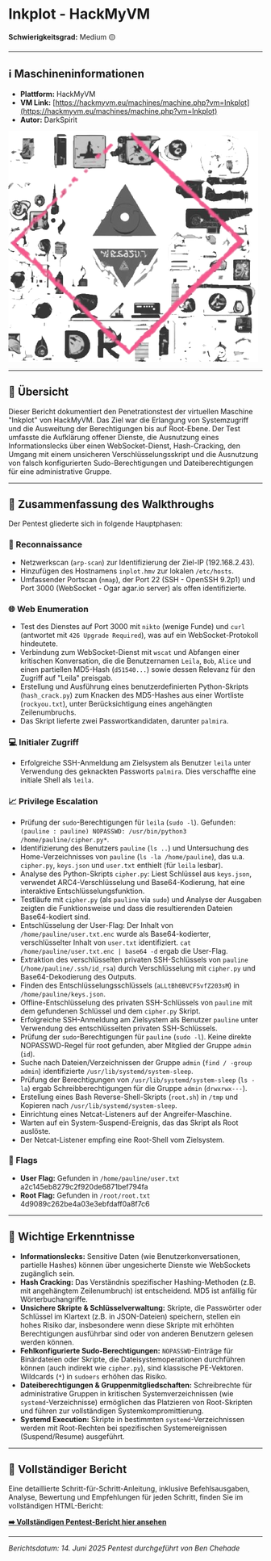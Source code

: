 # Inkplot - HackMyVM

**Schwierigkeitsgrad:** Medium 🟡

---

## ℹ️ Maschineninformationen

*   **Plattform:** HackMyVM
*   **VM Link:** [https://hackmyvm.eu/machines/machine.php?vm=Inkplot](https://hackmyvm.eu/machines/machine.php?vm=Inkplot)
*   **Autor:** DarkSpirit

![Inkplot Machine Icon](Inkplot.png)

---

## 🏁 Übersicht

Dieser Bericht dokumentiert den Penetrationstest der virtuellen Maschine "Inkplot" von HackMyVM. Das Ziel war die Erlangung von Systemzugriff und die Ausweitung der Berechtigungen bis auf Root-Ebene. Der Test umfasste die Aufklärung offener Dienste, die Ausnutzung eines Informationslecks über einen WebSocket-Dienst, Hash-Cracking, den Umgang mit einem unsicheren Verschlüsselungsskript und die Ausnutzung von falsch konfigurierten Sudo-Berechtigungen und Dateiberechtigungen für eine administrative Gruppe.

---

## 📖 Zusammenfassung des Walkthroughs

Der Pentest gliederte sich in folgende Hauptphasen:

### 🔎 Reconnaissance

*   Netzwerkscan (`arp-scan`) zur Identifizierung der Ziel-IP (192.168.2.43).
*   Hinzufügen des Hostnamens `inplot.hmv` zur lokalen `/etc/hosts`.
*   Umfassender Portscan (`nmap`), der Port 22 (SSH - OpenSSH 9.2p1) und Port 3000 (WebSocket - Ogar agar.io server) als offen identifizierte.

### 🌐 Web Enumeration

*   Test des Dienstes auf Port 3000 mit `nikto` (wenige Funde) und `curl` (antwortet mit `426 Upgrade Required`), was auf ein WebSocket-Protokoll hindeutete.
*   Verbindung zum WebSocket-Dienst mit `wscat` und Abfangen einer kritischen Konversation, die die Benutzernamen `Leila`, `Bob`, `Alice` und einen partiellen MD5-Hash (`d51540...`) sowie dessen Relevanz für den Zugriff auf "Leila" preisgab.
*   Erstellung und Ausführung eines benutzerdefinierten Python-Skripts (`hash_crack.py`) zum Knacken des MD5-Hashes aus einer Wortliste (`rockyou.txt`), unter Berücksichtigung eines angehängten Zeilenumbruchs.
*   Das Skript lieferte zwei Passwortkandidaten, darunter `palmira`.

### 💻 Initialer Zugriff

*   Erfolgreiche SSH-Anmeldung am Zielsystem als Benutzer `leila` unter Verwendung des geknackten Passworts `palmira`. Dies verschaffte eine initiale Shell als `leila`.

### 📈 Privilege Escalation

*   Prüfung der `sudo`-Berechtigungen für `leila` (`sudo -l`). Gefunden: `(pauline : pauline) NOPASSWD: /usr/bin/python3 /home/pauline/cipher.py*`.
*   Identifizierung des Benutzers `pauline` (`ls ..`) und Untersuchung des Home-Verzeichnisses von `pauline` (`ls -la /home/pauline`), das u.a. `cipher.py`, `keys.json` und `user.txt` enthielt (für `leila` lesbar).
*   Analyse des Python-Skripts `cipher.py`: Liest Schlüssel aus `keys.json`, verwendet ARC4-Verschlüsselung und Base64-Kodierung, hat eine interaktive Entschlüsselungsfunktion.
*   Testläufe mit `cipher.py` (als `pauline` via `sudo`) und Analyse der Ausgaben zeigten die Funktionsweise und dass die resultierenden Dateien Base64-kodiert sind.
*   Entschlüsselung der User-Flag: Der Inhalt von `/home/pauline/user.txt.enc` wurde als Base64-kodierter, verschlüsselter Inhalt von `user.txt` identifiziert. `cat /home/pauline/user.txt.enc | base64 -d` ergab die User-Flag.
*   Extraktion des verschlüsselten privaten SSH-Schlüssels von `pauline` (`/home/pauline/.ssh/id_rsa`) durch Verschlüsselung mit `cipher.py` und Base64-Dekodierung des Outputs.
*   Finden des Entschlüsselungsschlüssels (`aLLtBh0BVCFSvfZ203sM`) in `/home/pauline/keys.json`.
*   Offline-Entschlüsselung des privaten SSH-Schlüssels von `pauline` mit dem gefundenen Schlüssel und dem `cipher.py` Skript.
*   Erfolgreiche SSH-Anmeldung am Zielsystem als Benutzer `pauline` unter Verwendung des entschlüsselten privaten SSH-Schlüssels.
*   Prüfung der `sudo`-Berechtigungen für `pauline` (`sudo -l`). Keine direkte NOPASSWD-Regel für root gefunden, aber Mitglied der Gruppe `admin` (`id`).
*   Suche nach Dateien/Verzeichnissen der Gruppe `admin` (`find / -group admin`) identifizierte `/usr/lib/systemd/system-sleep`.
*   Prüfung der Berechtigungen von `/usr/lib/systemd/system-sleep` (`ls -la`) ergab Schreibberechtigungen für die Gruppe `admin` (`drwxrwx---`).
*   Erstellung eines Bash Reverse-Shell-Skripts (`root.sh`) in `/tmp` und Kopieren nach `/usr/lib/systemd/system-sleep`.
*   Einrichtung eines Netcat-Listeners auf der Angreifer-Maschine.
*   Warten auf ein System-Suspend-Ereignis, das das Skript als Root auslöste.
*   Der Netcat-Listener empfing eine Root-Shell vom Zielsystem.

### 🚩 Flags

*   **User Flag:** Gefunden in `/home/pauline/user.txt`
    ` `a2c145eb8279c2f920de6871bef794fa` `
*   **Root Flag:** Gefunden in `/root/root.txt`
    ` `4d9089c262be4a03e3ebfdaff0a8f7c6` `

---

## 🧠 Wichtige Erkenntnisse

*   **Informationslecks:** Sensitive Daten (wie Benutzerkonversationen, partielle Hashes) können über ungesicherte Dienste wie WebSockets zugänglich sein.
*   **Hash Cracking:** Das Verständnis spezifischer Hashing-Methoden (z.B. mit angehängtem Zeilenumbruch) ist entscheidend. MD5 ist anfällig für Wörterbuchangriffe.
*   **Unsichere Skripte & Schlüsselverwaltung:** Skripte, die Passwörter oder Schlüssel im Klartext (z.B. in JSON-Dateien) speichern, stellen ein hohes Risiko dar, insbesondere wenn diese Skripte mit erhöhten Berechtigungen ausführbar sind oder von anderen Benutzern gelesen werden können.
*   **Fehlkonfigurierte Sudo-Berechtigungen:** `NOPASSWD`-Einträge für Binärdateien oder Skripte, die Dateisystemoperationen durchführen können (auch indirekt wie `cipher.py`), sind klassische PE-Vektoren. Wildcards (`*`) in `sudoers` erhöhen das Risiko.
*   **Dateiberechtigungen & Gruppenmitgliedschaften:** Schreibrechte für administrative Gruppen in kritischen Systemverzeichnissen (wie `systemd`-Verzeichnisse) ermöglichen das Platzieren von Root-Skripten und führen zur vollständigen Systemkompromittierung.
*   **Systemd Execution:** Skripte in bestimmten `systemd`-Verzeichnissen werden mit Root-Rechten bei spezifischen Systemereignissen (Suspend/Resume) ausgeführt.

---

## 📄 Vollständiger Bericht

Eine detaillierte Schritt-für-Schritt-Anleitung, inklusive Befehlsausgaben, Analyse, Bewertung und Empfehlungen für jeden Schritt, finden Sie im vollständigen HTML-Bericht:

[**➡️ Vollständigen Pentest-Bericht hier ansehen**](https://alientec1908.github.io/Inkplot_HackMyVM_Medium/)

---

*Berichtsdatum: 14. Juni 2025*
*Pentest durchgeführt von Ben Chehade*
